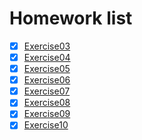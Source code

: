 # Homework list
- [x] [Exercise03](https://github.com/oohhooh/compuational_physics_N2014301020080/blob/master/Homework3.md)
- [x] [Exercise04](https://github.com/oohhooh/compuational_physics_N2014301020080/blob/master/Homework4.md)
- [x] [Exercise05](https://github.com/oohhooh/compuational_physics_N2014301020080/blob/master/Homework5.md)
- [x] [Exercise06](https://github.com/oohhooh/compuational_physics_N2014301020080/blob/master/Homework6.md)
- [x] [Exercise07](https://github.com/oohhooh/compuational_physics_N2014301020080/blob/master/Homework7.md)
- [x] [Exercise08](https://github.com/oohhooh/compuational_physics_N2014301020080/blob/master/Homework8.md)    
- [x] [Exercise09](https://github.com/oohhooh/compuational_physics_N2014301020080/blob/master/Homework9.md)    
- [x] [Exercise10](https://github.com/oohhooh/compuational_physics_N2014301020080/blob/master/Homework10.md)    

